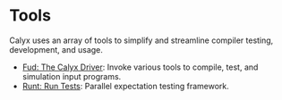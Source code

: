 # Tools

Calyx uses an array of tools to simplify and streamline compiler testing,
development, and usage.

- [Fud: The Calyx Driver](../fud): Invoke various tools to compile, test, and simulation input programs.
- [Runt: Run Tests](./runt.md): Parallel expectation testing framework.

